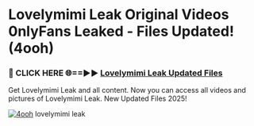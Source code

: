 # Lovelymimi Leak Original Videos 0nlyFans Leaked - Files Updated! (4ooh)

<h3>🔴 CLICK HERE 🌐==►► <a href="https://tinyurl.com/2wckxsce" rel="nofollow">Lovelymimi Leak Updated Files</a></h3>

Get Lovelymimi Leak and all content. Now you can access all videos and pictures of Lovelymimi Leak. New Updated Files 2025!

[![4ooh](https://i.imgur.com/AFduVYN.gif)](https://tinyurl.com/2wckxsce)
lovelymimi leak